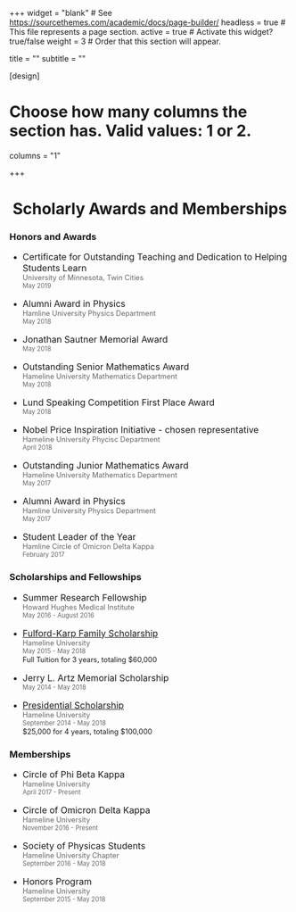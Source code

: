 +++
widget = "blank"  # See https://sourcethemes.com/academic/docs/page-builder/
headless = true  # This file represents a page section.
active = true  # Activate this widget? true/false
weight = 3  #  Order that this section will appear.

title = ""
subtitle = ""

[design]
  # Choose how many columns the section has. Valid values: 1 or 2.
  columns = "1"

+++





<style>
p.title {
  font-size: 1rem; 
  margin: 15px 0px 0px 0px; 
}
p.org {
  font-size: .8rem;
  color: rgba(0,0,0,0.6);
  margin:0px; 
}
p.year {
  font-size: .7rem;
  color: rgba(0,0,0,0.6);
  margin:0px; 
}

p.desc {
  font-size: .8rem;
  margin: 1px 0px 0px 0px; 
}
</style>


<center>
<h1>
Scholarly Awards and Memberships
</h1> </center> 


<div class="row">

  <div class="col-md-7">
    <h3>Honors and Awards </h3>
      <ul >
        <li>
        <p class="title">Certificate for Outstanding Teaching and Dedication to Helping Students Learn</p>
        <p class="org">University of Minnesota, Twin Cities</p>
        <p class="year"> May 2019 </p>
        </li>
        <li>
        <p class="title">Alumni Award in Physics </p>
        <p class="org">Hamline University Physics Department</p> 
        <p class="year"> May 2018 </p>
        </li>
         <li>
        <p class="title">Jonathan Sautner Memorial Award </p>
        <!-- <p class="org">  </p> --> 
        <p class="year"> May 2018 </p>
        </li>
        <li>
        <p class="title"> Outstanding Senior Mathematics Award </p>
        <p class="org">Hameline University Mathematics Department</p>
        <p class="year"> May 2018 </p>
        </li>
        <li>
        <p class="title"> Lund Speaking Competition First Place Award </p>
        <!-- <p class="org">  </p> -->
        <p class="year"> May 2018 </p>
        </li>
        <li>
        <p class="title"> Nobel Price Inspiration Initiative - chosen representative </p>
        <p class="org">Hameline University Phycisc Department </p>
        <p class="year"> April 2018 </p>
        </li>
        <li>
        <p class="title"> Outstanding Junior Mathematics Award </p>
        <p class="org">Hameline University Mathematics Department</p>
        <p class="year"> May 2017 </p>
        </li>
        <li>
        <p class="title">Alumni Award in Physics </p>
        <p class="org">Hamline University Physics Department</p> 
        <p class="year"> May 2017 </p>
        </li>
        <li>
        <p class="title"> Student Leader of the Year </p>
        <p class="org">Hamline Circle of Omicron Delta Kappa </p>
        <p class="year"> February 2017 </p>
        </li>
      </ul>
  </div>

  <div class="col-md-5">
    <h3>Scholarships and Fellowships </h3>
      <ul >
        <li>
        <p class="title"> Summer Research Fellowship </p>
        <p class="org">Howard Hughes Medical Institute </p>
        <p class="year"> May 2016 - August 2016 </p>
        </li>
        <li>
        <p class="title"> 
          <a href = "https://www.hamline.edu/undergraduate/admission/talentscholarships/physics/" target = "_blank" > 
          Fulford-Karp Family Scholarship 
          </a>
        </p>
        <p class="org">Hameline University  </p>
        <p class="year"> May 2015 - May 2018 </p>
        <p class="desc"> Full Tuition for 3 years, totaling $60,000</p> 
        </li>
        <li>
        <p class="title"> Jerry L. Artz Memorial Scholarship </p>
        <p class="year"> May 2014 - May 2018 </p>
        </li>
        <li>
        <p class="title"> 
          <a href = "https://www.hamline.edu/undergraduate/admission/first-year-scholarships.html" target = "_blank" > 
          Presidential Scholarship
          </a> 
        </p>
        <p class="org">Hameline University  </p>
        <p class="year"> September 2014 - May 2018 </p>
        <p class="desc"> 
          <span>&#36;</span>25,000 for 4 years, totaling <span>&#36;</span>100,000
          <!-- <span>&#36;</span> = $ ; if don't do span will turn into math mode between $ --> 
        </p> 
        </li>
      </ul>
    <h3>Memberships </h3>
      <ul >
        <li>
        <p class="title"> Circle of Phi Beta Kappa </p>
        <p class="org"> Hameline University </p>
        <p class="year"> April 2017 - Present  </p>
        </li>
        <li>
        <p class="title"> Circle of Omicron Delta Kappa </p>
        <p class="org"> Hameline University </p>
        <p class="year"> November 2016 - Present  </p>
        </li>
        <li>
        <p class="title"> Society of Physicas Students </p>
        <p class="org"> Hameline University Chapter </p>
        <p class="year"> September 2016 - May 2018  </p>
        </li>
        <li>
        <p class="title"> Honors Program </p>
        <p class="org"> Hameline University </p>
        <p class="year"> September 2015 - May 2018  </p>
        </li>
      </ul>
  </div>

</div>


<br> 



</div>

